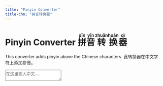 ```yaml
---
title: "Pinyin Converter"
title-chn: "拼音转换器"
---
```


<style>
    .output {
        font-size: 2.25em; line-height: 2em; margin-top: 1em;
    }
</style>

# <span class="eng"> Pinyin Converter </span><span class="chn"> <ruby>拼<rt>pīn</rt></ruby><ruby>音<rt>yīn</rt></ruby><ruby>转<rt>zhuǎn</rt></ruby><ruby>换<rt>huàn</rt></ruby><ruby>器<rt>qì</rt></ruby> </span>

<span class="eng"> This converter adds pinyin above the Chinese characters.  </span><span class="chn"> 此转换器在中文字符上添加拼音。 </span>

<script src="pinyin.js"></script>

<textarea id="input" placeholder="在这里输入中文……"></textarea>
<div class="output" id="output"></div>

<script>
    function isChinese(char) {
      return /[\u4e00-\u9fa5]/.test(char);
    }

    window.addEventListener('DOMContentLoaded', function() {
      const input = document.getElementById('input');
      const output = document.getElementById('output');

      function convertToRubyPerCharWithContext(str) {
        // Get per-character pinyin, context aware
        const pinyinArr = window.pinyinPro.pinyin(str, {
          type: 'array',
          segment: true,
          toneType: 'mark'
        });

        let html = '';
        let pinIdx = 0;

        for (let ch of str) {
          if (isChinese(ch)) {
            // pinyinArr has one entry per character (not per word)
            const py = pinyinArr[pinIdx++] || '';
            html += `<ruby>${ch}<rt>${py}</rt></ruby>`;
          } else if (ch === '\n') {
            html += '<br>';
            pinIdx++;
          } else if (ch === ' ') {
            html += `<ruby>&nbsp;</ruby>`;
            pinIdx++;
          } else {
            html += `<ruby>${ch}</ruby>`;
            pinIdx++;
          }
        }
        return html;
      }

      input.addEventListener('input', () => {
        if (typeof window.pinyinPro === 'undefined') {
          output.innerHTML = `<span class="eng">Load failed, please reload.</span><span class="chn"><ruby>加<rt>jiā</rt></ruby><ruby>载<rt>zài</rt></ruby><ruby>失<rt>shī</rt></ruby><ruby>败<rt>bài</rt></ruby>，<ruby>请<rt>qǐng</rt></ruby><ruby>刷<rt>shuā</rt></ruby><ruby>新<rt>xīn</rt></ruby><ruby>页<rt>yè</rt></ruby><ruby>面<rt>miàn</rt></ruby>。</span>`;
          return;
          updateMyLanguage();
        }
        output.innerHTML = convertToRubyPerCharWithContext(input.value);
      });
    });
</script>
